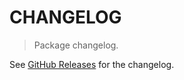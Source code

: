 # CHANGELOG

> Package changelog.

See [GitHub Releases](https://github.com/stdlib-js/assert-is-prng-like/releases) for the changelog.